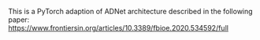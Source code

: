 This is a PyTorch adaption of ADNet architecture described in the following paper:  
https://www.frontiersin.org/articles/10.3389/fbioe.2020.534592/full
